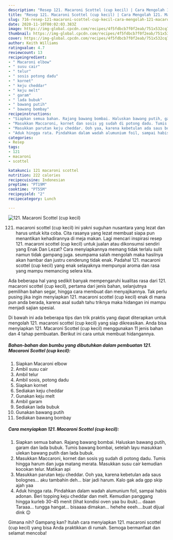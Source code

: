 ```yaml
---
description: "Resep 121. Macaroni Scottel (cup kecil) | Cara Mengolah 121. Macaroni Scottel (cup kecil) Yang Enak Dan Mudah"
title: "Resep 121. Macaroni Scottel (cup kecil) | Cara Mengolah 121. Macaroni Scottel (cup kecil) Yang Enak Dan Mudah"
slug: 716-resep-121-macaroni-scottel-cup-kecil-cara-mengolah-121-macaroni-scottel-cup-kecil-yang-enak-dan-mudah
date: 2020-11-10T00:02:03.383Z
image: https://img-global.cpcdn.com/recipes/4f5fdbcb7f0f2eab/751x532cq70/121-macaroni-scottel-cup-kecil-foto-resep-utama.jpg
thumbnail: https://img-global.cpcdn.com/recipes/4f5fdbcb7f0f2eab/751x532cq70/121-macaroni-scottel-cup-kecil-foto-resep-utama.jpg
cover: https://img-global.cpcdn.com/recipes/4f5fdbcb7f0f2eab/751x532cq70/121-macaroni-scottel-cup-kecil-foto-resep-utama.jpg
author: Keith Williams
ratingvalue: 4.7
reviewcount: 13
recipeingredient:
- " Macaroni elbow"
- " susu cair"
- " telur"
- " sosis potong dadu"
- " kornet"
- " keju cheddar"
- " keju melt"
- " garam"
- " lada bubuk"
- " bawang putih"
- " bawang bombay"
recipeinstructions:
- "Siapkan semua bahan. Rajang bawang bombai. Haluskan bawang putih, garam dan lada bubuk. Tumis bawang bombai, setelah layu masukkan ulekan bawang putih dan lada bubuk."
- "Masukkan Maccaroni, kornet dan sosis yg sudah di potong dadu. Tumis hingga harum dan juga matang merata. Masukkan susu cair kemudian kocokan telur. Matikan api"
- "Masukkan parutan keju cheddar. Ooh yaa, karena kebetulan ada saus bolognes... aku tambahin deh... biar jadi harum. Kalo gak ada gpp skip ajah yaa"
- "Aduk hingga rata. Pindahkan dalam wadah alumunium foil, sampai habis adonan. Beri topping keju cheddar dan melt. Kemudian panggang hingga kurleb 30-45 menit (lihat kondisi oven yaa bu ibuk)... daaan Taraaa... tungga hangat... bisaaaa dimakan... hehehe eeeh....buat dijual dink 😉"
categories:
- Resep
tags:
- 121
- macaroni
- scottel

katakunci: 121 macaroni scottel 
nutrition: 222 calories
recipecuisine: Indonesian
preptime: "PT19M"
cooktime: "PT55M"
recipeyield: "2"
recipecategory: Lunch

---
```



![121. Macaroni Scottel (cup kecil)](https://img-global.cpcdn.com/recipes/4f5fdbcb7f0f2eab/751x532cq70/121-macaroni-scottel-cup-kecil-foto-resep-utama.jpg)


121. macaroni scottel (cup kecil) ini yakni suguhan nusantara yang lezat dan harus untuk kita coba. Cita rasanya yang lezat membuat siapa pun menantikan kehadirannya di meja makan.
Lagi mencari inspirasi resep 121. macaroni scottel (cup kecil) untuk jualan atau dikonsumsi sendiri yang Enak Dan Lezat? Cara menyiapkannya memang tidak terlalu sulit namun tidak gampang juga. seumpama salah mengolah maka hasilnya akan hambar dan justru cenderung tidak enak. Padahal 121. macaroni scottel (cup kecil) yang enak selayaknya mempunyai aroma dan rasa yang mampu memancing selera kita.

Ada beberapa hal yang sedikit banyak mempengaruhi kualitas rasa dari 121. macaroni scottel (cup kecil), pertama dari jenis bahan, selanjutnya pemilihan bahan segar, hingga cara membuat dan menyajikannya. Tak perlu pusing jika ingin menyiapkan 121. macaroni scottel (cup kecil) enak di mana pun anda berada, karena asal sudah tahu triknya maka hidangan ini mampu menjadi sajian spesial.




Di bawah ini ada beberapa tips dan trik praktis yang dapat diterapkan untuk mengolah 121. macaroni scottel (cup kecil) yang siap dikreasikan. Anda bisa menyiapkan 121. Macaroni Scottel (cup kecil) menggunakan 11 jenis bahan dan 4 tahap pembuatan. Berikut ini cara untuk membuat hidangannya.

<!--inarticleads1-->

##### Bahan-bahan dan bumbu yang dibutuhkan dalam pembuatan 121. Macaroni Scottel (cup kecil):

1. Siapkan  Macaroni elbow
1. Ambil  susu cair
1. Ambil  telur
1. Ambil  sosis, potong dadu
1. Siapkan  kornet
1. Sediakan  keju cheddar
1. Gunakan  keju melt
1. Ambil  garam
1. Sediakan  lada bubuk
1. Gunakan  bawang putih
1. Sediakan  bawang bombay




<!--inarticleads2-->

##### Cara menyiapkan 121. Macaroni Scottel (cup kecil):

1. Siapkan semua bahan. Rajang bawang bombai. Haluskan bawang putih, garam dan lada bubuk. Tumis bawang bombai, setelah layu masukkan ulekan bawang putih dan lada bubuk.
1. Masukkan Maccaroni, kornet dan sosis yg sudah di potong dadu. Tumis hingga harum dan juga matang merata. Masukkan susu cair kemudian kocokan telur. Matikan api
1. Masukkan parutan keju cheddar. Ooh yaa, karena kebetulan ada saus bolognes... aku tambahin deh... biar jadi harum. Kalo gak ada gpp skip ajah yaa
1. Aduk hingga rata. Pindahkan dalam wadah alumunium foil, sampai habis adonan. Beri topping keju cheddar dan melt. Kemudian panggang hingga kurleb 30-45 menit (lihat kondisi oven yaa bu ibuk)... daaan Taraaa... tungga hangat... bisaaaa dimakan... hehehe eeeh....buat dijual dink 😉




Gimana nih? Gampang kan? Itulah cara menyiapkan 121. macaroni scottel (cup kecil) yang bisa Anda praktikkan di rumah. Semoga bermanfaat dan selamat mencoba!
